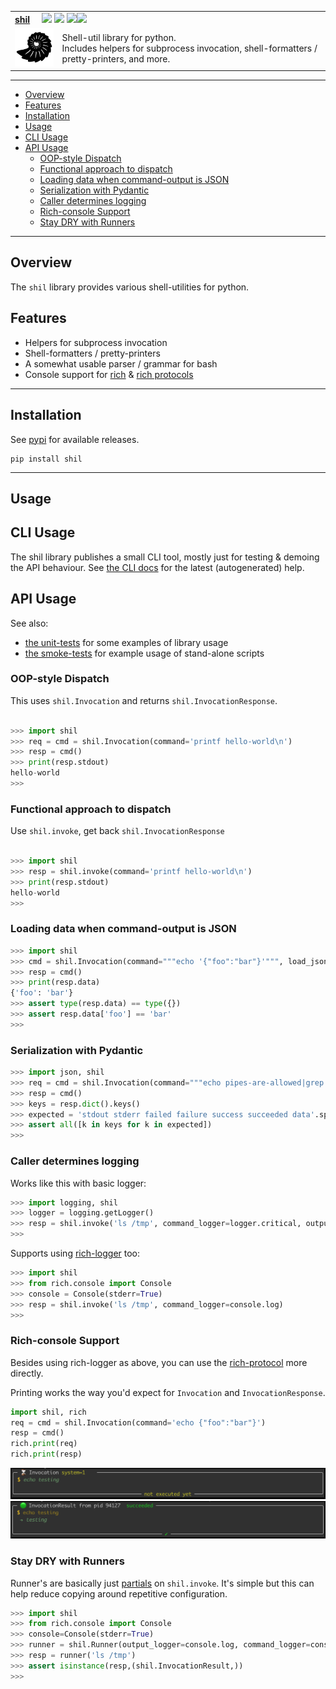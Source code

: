 <table>
  <tr>
    <td colspan=2>
      <strong><u>shil</u></strong>&nbsp;&nbsp;&nbsp;&nbsp;
      <a href=https://pypi.python.org/pypi/shil/><img src="https://img.shields.io/pypi/l/shil.svg"></a>
      <a href=https://pypi.python.org/pypi/shil/><img src="https://badge.fury.io/py/shil.svg"></a>
      <a href="https://github.com/elo-enterprises/shil/actions/workflows/python-publish.yml"><img src="https://github.com/elo-enterprises/shil/actions/workflows/python-publish.yml/badge.svg"></a><a href="https://github.com/elo-enterprises/shil/actions/workflows/python-test.yml"><img src="https://github.com/elo-enterprises/shil/actions/workflows/python-test.yml/badge.svg"></a>
    </td>
  </tr>
  <tr>
    <td width=15%><img src=img/icon.png style="width:150px"></td>
    <td>
      Shell-util library for python.  <br/>
      Includes helpers for subprocess invocation, shell-formatters / pretty-printers, and more.
      <br/>
    </td>
  </tr>
</table>

---------------------------------------------------------------------------------

  * [Overview](#overview)
  * [Features](#features)
  * [Installation](#installation)
  * [Usage](#usage)
  * [CLI Usage](#cli-usage)
  * [API Usage](#api-usage)
    * [OOP-style Dispatch](#oop-style-dispatch)
    * [Functional approach to dispatch](#functional-approach-to-dispatch)
    * [Loading data when command-output is JSON](#loading-data-when-command-output-is-json)
    * [Serialization with Pydantic](#serialization-with-pydantic)
    * [Caller determines logging](#caller-determines-logging)
    * [Rich-console Support](#rich-console-support)
    * [Stay DRY with Runners](#stay-dry-with-runners)


---------------------------------------------------------------------------------

## Overview

The `shil` library provides various shell-utilities for python.

## Features

* Helpers for subprocess invocation
* Shell-formatters / pretty-printers
* A somewhat usable parser / grammar for bash
* Console support for [rich](https://rich.readthedocs.io/en/stable/index.html) & [rich protocols](https://rich.readthedocs.io/en/stable/protocol.html)


---------------------------------------------------------------------------------

## Installation

See [pypi](https://pypi.org/project/shil/) for available releases.

```
pip install shil
```

---------------------------------------------------------------------------------

## Usage

## CLI Usage

The shil library publishes a small CLI tool, mostly just for testing & demoing the API behaviour. See [the CLI docs](docs/cli/) for the latest (autogenerated) help.

## API Usage

See also:

* [the unit-tests](tests/units) for some examples of library usage
* [the smoke-tests](tests/smoke/test.sh) for example usage of stand-alone scripts


### OOP-style Dispatch 

This uses `shil.Invocation` and returns `shil.InvocationResponse`.

```python

>>> import shil 
>>> req = cmd = shil.Invocation(command='printf hello-world\n')
>>> resp = cmd()
>>> print(resp.stdout)
hello-world
>>>
```

### Functional approach to dispatch

Use `shil.invoke`, get back `shil.InvocationResponse` 

```python

>>> import shil 
>>> resp = shil.invoke(command='printf hello-world\n')
>>> print(resp.stdout)
hello-world
>>>
```

### Loading data when command-output is JSON

```python
>>> import shil 
>>> cmd = shil.Invocation(command="""echo '{"foo":"bar"}'""", load_json=True)
>>> resp = cmd()
>>> print(resp.data)
{'foo': 'bar'}
>>> assert type(resp.data) == type({})
>>> assert resp.data['foo'] == 'bar'
>>>
```

### Serialization with Pydantic

```python
>>> import json, shil 
>>> req = cmd = shil.Invocation(command="""echo pipes-are-allowed|grep allowed""")
>>> resp = cmd()
>>> keys = resp.dict().keys()
>>> expected = 'stdout stderr failed failure success succeeded data'.split()
>>> assert all([k in keys for k in expected])
>>>
```

### Caller determines logging 

Works like this with basic logger:

```python
>>> import logging, shil 
>>> logger = logging.getLogger()
>>> resp = shil.invoke('ls /tmp', command_logger=logger.critical, output_logger=logger.warning)
>>>
```

Supports using [rich-logger](https://rich.readthedocs.io/en/stable/logging.html) too:

```python
>>> import shil 
>>> from rich.console import Console 
>>> console = Console(stderr=True)
>>> resp = shil.invoke('ls /tmp', command_logger=console.log)
>>>
```

### Rich-console Support

Besides using rich-logger as above, you can use the [rich-protocol](https://rich.readthedocs.io/en/stable/protocol.html) more directly.  

Printing works the way you'd expect for `Invocation` and `InvocationResponse`.

```python
import shil, rich
req = cmd = shil.Invocation(command='echo {"foo":"bar"}')
resp = cmd()
rich.print(req)
rich.print(resp)
```

![rich console](img/rich-1.png)
![rich console](img/rich-2.png)

### Stay DRY with Runners

Runner's are basically just [partials](https://en.wikipedia.org/wiki/Partial_application) on `shil.invoke`.  It's simple but this can help reduce copying around repetitive configuration.

```python
>>> import shil 
>>> from rich.console import Console 
>>> console=Console(stderr=True)
>>> runner = shil.Runner(output_logger=console.log, command_logger=console.log)
>>> resp = runner('ls /tmp')
>>> assert isinstance(resp,(shil.InvocationResult,))
>>>
```
